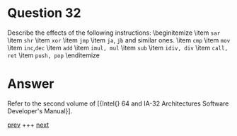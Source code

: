 
# Question 32


Describe the effects of the following instructions:
\beginitemize
\item `sar `
\item `shr`
\item `xor`
\item `jmp`
\item `ja`, `jb` and similar ones.
\item `cmp`
\item `mov`
\item `inc`,`dec`
\item `add`
\item `imul, mul`
\item `sub`
\item `idiv, div`
\item `call, ret`
\item `push, pop`
\enditemize



# Answer




Refer to the second volume of [{Intel{} 64 and IA-32 Architectures Software Developer's Manual}].




[prev](031.md) +++ [next](033.md)
